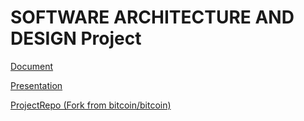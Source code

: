 # SOFTWARE ARCHITECTURE AND DESIGN Project

[Document](https://docs.google.com/document/d/1VQUSAFWKW2doh8wIQZe4aP394fesWaxxP3LEc1a18OM/edit?usp=sharing)

[Presentation](https://www.canva.com/design/DAEv_JRNq44/fdwriWak_R-VBoEnsB_u2A/view?utm_content=DAEv_JRNq44&utm_campaign=designshare&utm_medium=link&utm_source=publishpresent)

[ProjectRepo (Fork from bitcoin/bitcoin) ](https://github.com/SAD-GROUPWORK/bitcoin)
